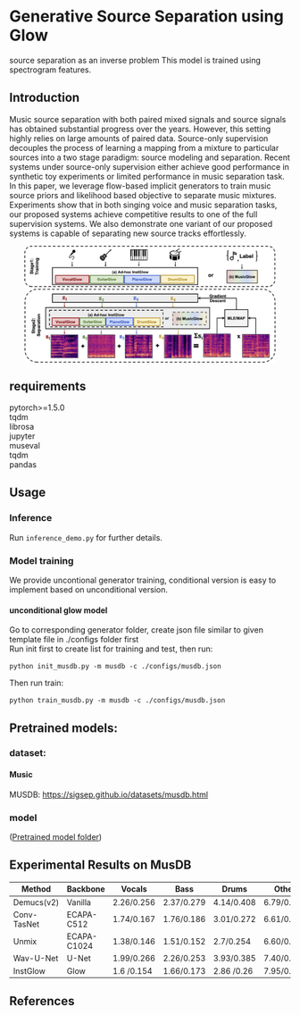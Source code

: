 
# Generative Source Separation using Glow
source separation as an inverse problem This model is trained using spectrogram features. 

## Introduction
Music source separation with both paired mixed signals and source signals has obtained substantial progress over the years. However, this setting highly relies on large amounts of paired data. Source-only supervision decouples the process of learning a mapping from a mixture to particular sources into a two stage paradigm: source modeling and separation. Recent systems under source-only supervision either achieve good performance in synthetic toy experiments or limited performance in music separation task. In this paper, we leverage flow-based implicit generators to train music source priors and likelihood based objective to separate music mixtures. Experiments show that in both singing voice and music separation tasks, our proposed systems achieve competitive results to one of the full supervision systems. We also demonstrate one variant of our proposed systems is capable of separating new source tracks effortlessly. 

<p align="center"><img align="center" src="./diagram.png", width=450></p>

## requirements
pytorch>=1.5.0\
tqdm\
librosa\
jupyter\
museval\
tqdm\
pandas

## Usage
    
### Inference
Run `inference_demo.py` for further details.

### Model training

We provide uncontional generator training, conditional version is easy to implement based on unconditional version.

#### unconditional glow model
Go to corresponding generator folder, create json file similar to given template file in ./configs folder first</br>
Run init first to create list for training and test, then run: </br>
```
python init_musdb.py -m musdb -c ./configs/musdb.json
```
Then run train:</br>
```
python train_musdb.py -m musdb -c ./configs/musdb.json
```


## Pretrained models:
### dataset:

#### Music
MUSDB: https://sigsep.github.io/datasets/musdb.html 

### model


([Pretrained model folder](https://drive.google.com))

## Experimental Results on MusDB
| Method     |Backbone   |  Vocals  | Bass     |Drums     | Other    |
|------------|-----------|----------|----------|----------|----------|
| Demucs(v2) | Vanilla   |2.26/0.256|2.37/0.279|4.14/0.408|6.79/0.553|
| Conv-TasNet|ECAPA-C512 |1.74/0.167|1.76/0.186|3.01/0.272|6.61/0.461|
| Unmix      |ECAPA-C1024|1.38/0.146|1.51/0.152|2.7/0.254 |6.60/0.427|
| Wav-U-Net  | U-Net     |1.99/0.266|2.26/0.253|3.93/0.385|7.40/0.633|
| InstGlow   |Glow       |1.6 /0.154|1.66/0.173|2.86 /0.26|7.95/0.582|

## References



